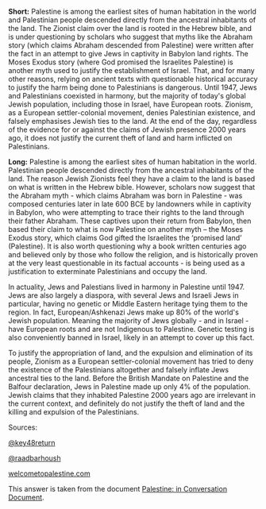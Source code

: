 **Short:** Palestine is among the earliest sites of human habitation in the world and Palestinian people descended directly from the ancestral inhabitants of the land. The Zionist claim over the land is rooted in the Hebrew bible, and is under questioning by scholars who suggest that myths like the Abraham story (which claims Abraham descended from Palestine) were written after the fact in an attempt to give Jews in captivity in Babylon land rights. The Moses Exodus story (where God promised the Israelites Palestine) is another myth used to justify the establishment of Israel. That, and for many other reasons, relying on ancient texts with questionable historical accuracy to justify the harm being done to Palestinians is dangerous. Until 1947, Jews and Palestinians coexisted in harmony, but the majority of today's global Jewish population, including those in Israel, have European roots. Zionism, as a European settler-colonial movement, denies Palestinian existence, and falsely emphasises Jewish ties to the land. At the end of the day, regardless of the evidence for or against the claims of Jewish presence 2000 years ago, it does not justify the current theft of land and harm inflicted on Palestinians.

**Long:** Palestine is among the earliest sites of human habitation in the world. Palestinian people descended directly from the ancestral inhabitants of the land. The reason Jewish Zionists feel they have a claim to the land is based on what is written in the Hebrew bible. However, scholars now suggest that the Abraham myth - which claims Abraham was born in Palestine - was composed centuries later in late 600 BCE by landowners while in captivity in Babylon, who were attempting to trace their rights to the land through their father Abraham. These captives upon their return from Babylon, then based their claim to what is now Palestine on another myth – the Moses Exodus story, which claims God gifted the Israelites the ‘promised land’ (Palestine). It is also worth questioning why a book written centuries ago and believed only by those who follow the religion, and is historically proven at the very least questionable in its factual accounts - is being used as a justification to exterminate Palestinians and occupy the land.

In actuality, Jews and Palestians lived in harmony in Palestine until 1947. Jews are also largely a diaspora, with several Jews and Israeli Jews in particular, having no genetic or Middle Eastern heritage tying them to the region. In fact, European/Ashkenazi Jews make up 80% of the world's Jewish population. Meaning the majority of Jews globally - and in Israel - have European roots and are not Indigenous to Palestine. Genetic testing is also conveniently banned in Israel, likely in an attempt to cover up this fact.

To justify the appropriation of land, and the expulsion and elimination of its people, Zionism as a European settler-colonial movement has tried to deny the existence of the Palestinians altogether and falsely inflate Jews ancestral ties to the land. Before the British Mandate on Palestine and the Balfour declaration, Jews in Palestine made up only 4% of the population. Jewish claims that they inhabited Palestine 2000 years ago are irrelevant in the current context, and definitely do not justify the theft of land and the killing and expulsion of the Palestinians.

Sources:

[@key48return](https://www.instagram.com/key48return)

[@raadbarhoush](https://www.instagram.com/raadbarhoush/)

[welcometopalestine.com](https://www.welcometopalestine.com/history-of-palestine/ancient-history/)

This answer is taken from the document [Palestine: in Conversation Document](https://docs.google.com/document/d/1OVKqgxQDOfFjy5h6KXgbKkHTFRPvRT79LFOcAao-imA/edit?pli=1&fbclid=IwAR31dX1VTjTiQRPBgdu-jeocUOhqXZcPCnsWFthV4VFLhjCya9_A22ZpQEs).
